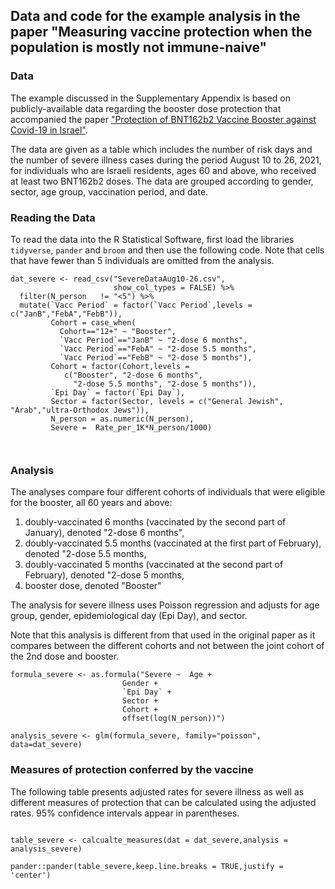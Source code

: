 


## Data and code for the example analysis in the paper "Measuring vaccine protection when the population is mostly not immune-naive" 

### Data

The example discussed in the Supplementary Appendix is based on publicly-available data regarding the booster dose protection that accompanied the paper ["Protection of BNT162b2 Vaccine Booster against Covid-19 in Israel"](https://www.nejm.org/doi/full/10.1056/nejmoa2114255). 

The data are given as a table which includes the number of risk days and the number of severe illness cases during the period August 10 to 26, 2021, for individuals who are Israeli residents, ages 60 and above, who received at least two BNT162b2 doses. The data are grouped according to gender, sector, age group, vaccination period, and date.

### Reading the Data
To read the data into the R Statistical Software, first load the libraries `tidyverse`, `pander` and `broom` and then use the following code. Note that cells that have fewer than 5 individuals are omitted from the analysis.
```
dat_severe <- read_csv("SevereDataAug10-26.csv",
                       show_col_types = FALSE) %>%  
  filter(N_person	!= "<5") %>%
  mutate(`Vacc Period` = factor(`Vacc Period`,levels = c("JanB","FebA","FebB")), 
         Cohort = case_when(
           Cohort=="12+" ~ "Booster",
           `Vacc Period`=="JanB" ~ "2-dose 6 months",
           `Vacc Period`=="FebA" ~ "2-dose 5.5 months",
           `Vacc Period`=="FebB" ~ "2-dose 5 months"),
         Cohort = factor(Cohort,levels = 
            c("Booster", "2-dose 6 months", 
              "2-dose 5.5 months", "2-dose 5 months")),
         `Epi Day` = factor(`Epi Day`),
         Sector = factor(Sector, levels = c("General Jewish", "Arab","ultra-Orthodox Jews")),
         N_person = as.numeric(N_person),
         Severe =  Rate_per_1K*N_person/1000)



```

### Analysis

The analyses compare four different cohorts of individuals that were eligible for the booster, all 60 years and above:

1. doubly-vaccinated 6 months (vaccinated by the second part of January), denoted "2-dose 6 months",
1. doubly-vaccinated 5.5 months (vaccinated at the first part of February), denoted "2-dose 5.5 months,
1. doubly-vaccinated 5 months (vaccinated at the second part of February), denoted "2-dose 5 months,
1. booster dose, denoted "Booster"

The analysis for severe illness uses Poisson regression and adjusts for age group, gender, epidemiological day (Epi Day), and sector.

Note that this analysis is different from that used in the original paper as it compares between the different cohorts and not between the joint cohort of the 2nd dose and booster. 

```
formula_severe <- as.formula("Severe ~  Age +
                         Gender + 
                         `Epi Day` +
                         Sector +
                         Cohort +  
                         offset(log(N_person))") 

analysis_severe <- glm(formula_severe, family="poisson", data=dat_severe)

```


### Measures of protection conferred by the vaccine
The following table presents adjusted rates for severe illness as well as different measures of protection that can be calculated using the adjusted rates. 95% confidence intervals appear in parentheses.  

```

table_severe <- calcualte_measures(dat = dat_severe,analysis = analysis_severe)

pander::pander(table_severe,keep.line.breaks = TRUE,justify = 'center')
```
